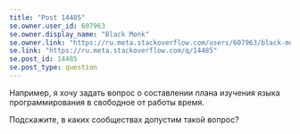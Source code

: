 ```yaml
---
title: "Post 14485"
se.owner.user_id: 607963
se.owner.display_name: "Black Monk"
se.owner.link: "https://ru.meta.stackoverflow.com/users/607963/black-monk"
se.link: "https://ru.meta.stackoverflow.com/q/14485"
se.post_id: 14485
se.post_type: question
---
```

<p>Например, я хочу задать вопрос о составлении плана изучения языка программирования в свободное от работы время.</p>
<p>Подскажите, в каких сообществах допустим такой вопрос?</p>
